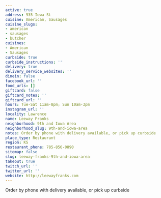 ```yaml
---
active: true
address: 935 Iowa St
cuisine: American, Sausages
cuisine_slugs:
- american
- sausages
- butcher
cuisines:
- American
- Sausages
curbside: true
curbside_instructions: ''
delivery: true
delivery_service_websites: ''
dinein: false
facebook_url: ''
food_urls: []
giftcard: false
giftcard_notes: ''
giftcard_url: ''
hours: Tue-Sat 11am-8pm; Sun 10am-3pm
instagram_url: ''
locality: Lawrence
name: Leeway Franks
neighborhood: 9th and Iowa Area
neighborhood_slug: 9th-and-iowa-area
notes: Order by phone with delivery available, or pick up curbside
place_type: Restaurant
region: KS
restaurant_phone: 785-856-0890
sitemap: false
slug: leeway-franks-9th-and-iowa-area
takeout: true
twitch_url: ''
twitter_url: ''
website: http://leewayfranks.com
---
```


Order by phone with delivery available, or pick up curbside